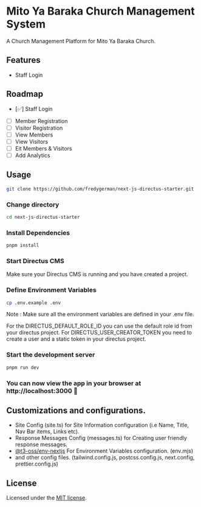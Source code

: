 # Mito Ya Baraka Church Management System

A Church Management Platform for Mito Ya Baraka Church.

## Features

- Staff Login 

## Roadmap

- [✅] Staff Login
- [ ] Member Registration
- [ ] Visitor Registration
- [ ] View Members
- [ ] View Visitors
- [ ] Eit Members & Visitors
- [ ] Add Analytics

## Usage

```bash
git clone https://github.com/fredygerman/next-js-directus-starter.git
```

### Change directory

```bash
cd next-js-directus-starter
```

### Install Dependencies

```bash
pnpm install
```

### Start Directus CMS

Make sure your Directus CMS is running and you have created a project.

### Define Environment Variables

```bash
cp .env.example .env
```

Note : Make sure all the environment variables are defined in your .env file.

For the DIRECTUS_DEFAULT_ROLE_ID you can use the default role id from your directus project.
For DIRECTUS_USER_CREATOR_TOKEN you need to create a user and a static token in your directus project.

### Start the development server

```bash
pnpm run dev
```

### You can now view the app in your browser at http://localhost:3000 🚀


## Customizations and configurations.

- Site Config (site.ts) for Site Information configuration (i.e Name, Title, Nav Bar items, Links etc).
- Response Messages Config (messages.ts) for Creating user friendly response messages.
- [@t3-oss/env-nextjs](https://create.t3.gg/en/usage/env-variables) For Environment Variables configuration. (env.mjs)
- and other config files. (tailwind.config.js, postcss.config.js, next.config, prettier.config.js)

## License

Licensed under the [MIT license](https://github.com/shadcn/ui/blob/main/LICENSE.md).
